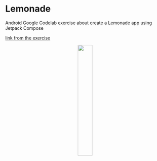 # Lemonade
Android Google Codelab exercise about create a Lemonade app using Jetpack Compose

[link from the exercise](https://developer.android.com/codelabs/basic-android-kotlin-compose-button-click-practice-problem?hl=pt-br&continue=https%3A%2F%2Fdeveloper.android.com%2Fcourses%2Fpathways%2Fandroid-basics-compose-unit-2-pathway-2%3Fhl%3Dpt-br%23codelab-https%3A%2F%2Fdeveloper.android.com%2Fcodelabs%2Fbasic-android-kotlin-compose-button-click-practice-problem#0)

<p align="center">
  <img src="https://developer.android.com/static/codelabs/basic-android-kotlin-compose-button-click-practice-problem/img/e45b51337ff133ae.png?hl=pt-br" width="30%" height="30%"/>
</p>
